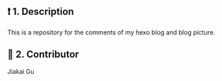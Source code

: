 ## :exclamation: 1. Description
This is a repository for the comments of my hexo blog and blog picture.

## 👊 2. Contributor
Jiakai Gu
